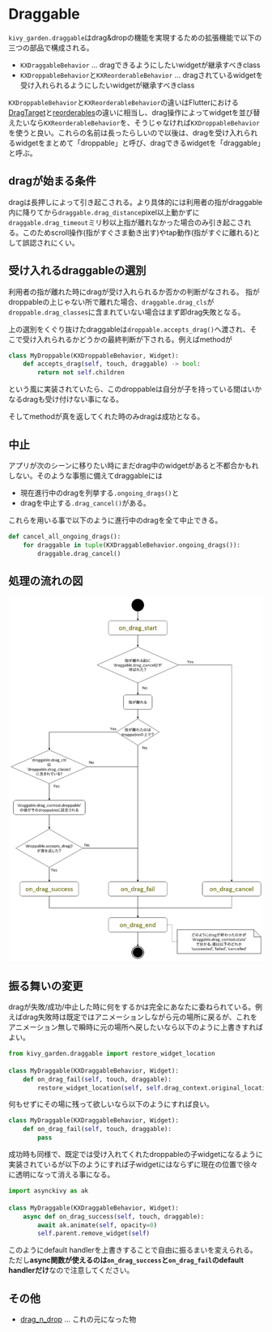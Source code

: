 # Draggable

`kivy_garden.draggable`はdrag&dropの機能を実現するための拡張機能で以下の三つの部品で構成される。

- `KXDraggableBehavior` ... dragできるようにしたいwidgetが継承すべきclass
- `KXDroppableBehavior`と`KXReorderableBehavior` ... dragされているwidgetを受け入れられるようにしたいwidgetが継承すべきclass

`KXDroppableBehavior`と`KXReorderableBehavior`の違いはFlutterにおける[DragTarget][flutter_draggable_video]と[reorderables][flutter_reorderables]の違いに相当し、drag操作によってwidgetを並び替えたいなら`KXReorderableBehavior`を、そうじゃなければ`KXDroppableBehavior`を使うと良い。これらの名前は長ったらしいので以後は、dragを受け入れられるwidgetをまとめて「droppable」と呼び、dragできるwidgetを「draggable」と呼ぶ。

## dragが始まる条件

dragは長押しによって引き起こされる。より具体的には利用者の指がdraggable内に降りてから`draggable.drag_distance`pixel以上動かずに`draggable.drag_timeout`ミリ秒以上指が離れなかった場合のみ引き起こされる。このためscroll操作(指がすぐさま動き出す)やtap動作(指がすぐに離れる)として誤認されにくい。


## 受け入れるdraggableの選別

利用者の指が離れた時にdragが受け入れられるか否かの判断がなされる。
指がdroppableの上じゃない所で離れた場合、`draggable.drag_cls`が`droppable.drag_classes`に含まれていない場合はまず即drag失敗となる。

上の選別をくぐり抜けたdraggableは`droppable.accepts_drag()`へ渡され、そこで受け入れられるかどうかの最終判断が下される。例えばmethodが

```python
class MyDroppable(KXDroppableBehavior, Widget):
    def accepts_drag(self, touch, draggable) -> bool:
        return not self.children
```

という風に実装されていたら、このdroppableは自分が子を持っている間はいかなるdragも受け付けない事になる。

そしてmethodが真を返してくれた時のみdragは成功となる。

## 中止

アプリが次のシーンに移りたい時にまだdrag中のwidgetがあると不都合かもれしない。そのような事態に備えてdraggableには

- 現在進行中のdragを列挙する`.ongoing_drags()`と
- dragを中止する`.drag_cancel()`がある。

これらを用いる事で以下のように進行中のdragを全て中止できる。

```python
def cancel_all_ongoing_drags():
    for draggable in tuple(KXDraggableBehavior.ongoing_drags()):
        draggable.drag_cancel()
```

## 処理の流れの図

![](doc/source/images/drag_flowchart_jp.png)

## 振る舞いの変更

dragが失敗/成功/中止した時に何をするかは完全にあなたに委ねられている。例えばdrag失敗時は既定ではアニメーションしながら元の場所に戻るが、これをアニメーション無しで瞬時に元の場所へ戻したいなら以下のように上書きすればよい。

```python
from kivy_garden.draggable import restore_widget_location

class MyDraggable(KXDraggableBehavior, Widget):
    def on_drag_fail(self, touch, draggable):
        restore_widget_location(self, self.drag_context.original_location)
```

何もせずにその場に残って欲しいなら以下のようにすれば良い。

```python
class MyDraggable(KXDraggableBehavior, Widget):
    def on_drag_fail(self, touch, draggable):
        pass
```

成功時も同様で、既定では受け入れてくれたdroppableの子widgetになるように実装されているが以下のようにすれば子widgetにはならずに現在の位置で徐々に透明になって消える事になる。

```python
import asynckivy as ak

class MyDraggable(KXDraggableBehavior, Widget):
    async def on_drag_success(self, touch, draggable):
        await ak.animate(self, opacity=0)
        self.parent.remove_widget(self)
```

このようにdefault handlerを上書きすることで自由に振るまいを変えられる。
ただし**async関数が使えるのは`on_drag_success`と`on_drag_fail`のdefault handlerだけ**なので注意してください。

## その他

- [drag_n_drop][drag_n_drop] ... これの元になった物

[flutter_draggable_video]:https://youtu.be/QzA4c4QHZCY
[flutter_reorderables]:https://pub.dev/packages/reorderables
[drag_n_drop]:https://github.com/kivy-garden/drag_n_drop
